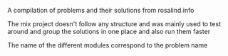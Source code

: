 A compilation of problems and their solutions from rosalind.info

The mix project doesn't follow any structure and was
mainly used to test around and group the solutions in one place
and also run them faster

The name of the different modules correspond to the problem name
